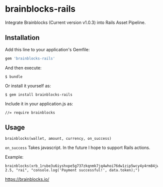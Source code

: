 # brainblocks-rails

Integrate Brainblocks (Current version v1.0.3) into Rails Asset Pipeline.

## Installation

Add this line to your application's Gemfile:

```ruby
gem 'brainblocks-rails'
```

And then execute:

    $ bundle

Or install it yourself as:

    $ gem install brainblocks-rails

Include it in your application.js as:

```
//= require brainblocks
```

## Usage

```
brainblocks(wallet, amount, currency, on_success)
```

`on_success` Takes javascript. In the future I hope to support Rails actions.

Example:
```
brainblocks(xrb_1rube3u6iyshxpe5g737zkqnmk7jq4whoi76dw1zip5wcy4y4rm84jw3bs79, 2.5, "rai", "console.log('Payment successful!', data.token);")
```

https://brainblocks.io/
